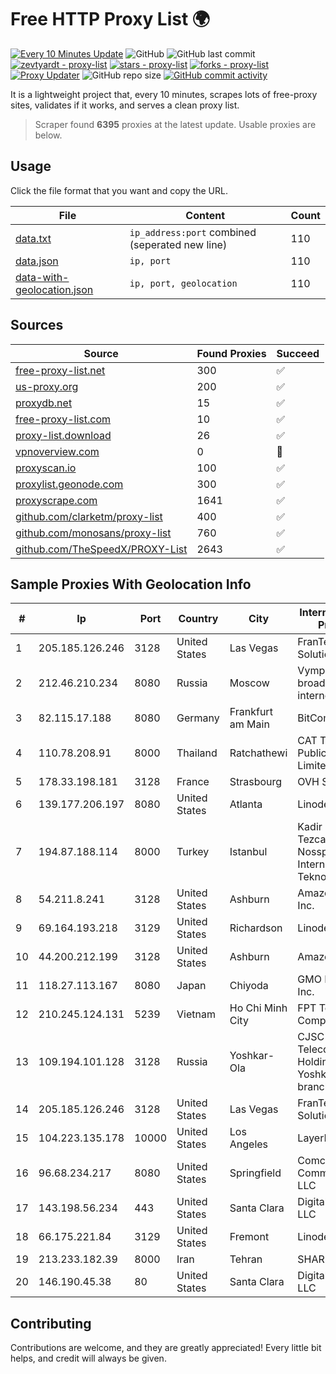 
# Free HTTP Proxy List 🌍

[![Every 10 Minutes Update](https://github.com/mertguvencli/http-proxy-list/actions/workflows/main.yml/badge.svg?branch=main)](https://github.com/mertguvencli/http-proxy-list/actions/workflows/main.yml)
![GitHub](https://img.shields.io/github/license/mertguvencli/http-proxy-list)
![GitHub last commit](https://img.shields.io/github/last-commit/mertguvencli/http-proxy-list)
[![zevtyardt - proxy-list](https://img.shields.io/static/v1?label=zevtyardt&message=proxy-list&color=blue&logo=github)](https://github.com/zevtyardt/proxy-list "Go to GitHub repo")
[![stars - proxy-list](https://img.shields.io/github/stars/zevtyardt/proxy-list?style=social)](https://github.com/zevtyardt/proxy-list)
[![forks - proxy-list](https://img.shields.io/github/forks/zevtyardt/proxy-list?style=social)](https://github.com/zevtyardt/proxy-list)
[![Proxy Updater](https://github.com/zevtyardt/proxy-list/workflows/Proxy%20Updater/badge.svg)](https://github.com/zevtyardt/proxy-list/actions?query=workflow:"Proxy+Updater")
![GitHub repo size](https://img.shields.io/github/repo-size/zevtyardt/proxy-list)
[![GitHub commit activity](https://img.shields.io/github/commit-activity/m/zevtyardt/proxy-list?logo=commits)](https://github.com/zevtyardt/proxy-list/commits/main)

It is a lightweight project that, every 10 minutes, scrapes lots of free-proxy sites, validates if it works, and serves a clean proxy list.

> Scraper found **6395** proxies at the latest update. Usable proxies are below.

## Usage

Click the file format that you want and copy the URL.

|File|Content|Count|
|----|-------|-----|
|[data.txt](https://raw.githubusercontent.com/mertguvencli/http-proxy-list/main/proxy-list/data.txt)|`ip_address:port` combined (seperated new line)|110|
|[data.json](https://raw.githubusercontent.com/mertguvencli/http-proxy-list/main/proxy-list/data.json)|`ip, port`|110|
|[data-with-geolocation.json](https://raw.githubusercontent.com/mertguvencli/http-proxy-list/main/proxy-list/data-with-geolocation.json)|`ip, port, geolocation`|110|

## Sources

|Source|Found Proxies|Succeed|
|------|-------------|-------|
|[free-proxy-list.net](https://free-proxy-list.net)|300|✅|
|[us-proxy.org](https://www.us-proxy.org)|200|✅|
|[proxydb.net](http://proxydb.net)|15|✅|
|[free-proxy-list.com](https://free-proxy-list.com/?page=&port=&type%5B%5D=http&type%5B%5D=https&up_time=0&search=Search)|10|✅|
|[proxy-list.download](https://www.proxy-list.download/HTTP)|26|✅|
|[vpnoverview.com](https://vpnoverview.com/privacy/anonymous-browsing/free-proxy-servers)|0|🚫|
|[proxyscan.io](https://www.proxyscan.io)|100|✅|
|[proxylist.geonode.com](https://proxylist.geonode.com/api/proxy-list?limit=300&page=1&sort_by=lastChecked&sort_type=desc&protocols=http,https)|300|✅|
|[proxyscrape.com](https://api.proxyscrape.com/v2/?request=displayproxies&protocol=http&timeout=10000&country=all&ssl=all&anonymity=all)|1641|✅|
|[github.com/clarketm/proxy-list](https://raw.githubusercontent.com/clarketm/proxy-list/master/proxy-list-raw.txt)|400|✅|
|[github.com/monosans/proxy-list](https://raw.githubusercontent.com/monosans/proxy-list/main/proxies/http.txt)|760|✅|
|[github.com/TheSpeedX/PROXY-List](https://raw.githubusercontent.com/TheSpeedX/PROXY-List/master/http.txt)|2643|✅|


## Sample Proxies With Geolocation Info

|#|Ip|Port|Country|City|Internet Service Provider|
|-|--|----|-------|----|-------------------------|
|1|205.185.126.246|3128|United States|Las Vegas|FranTech Solutions|
|2|212.46.210.234|8080|Russia|Moscow|VympelKom broadband internet|
|3|82.115.17.188|8080|Germany|Frankfurt am Main|BitCommand LLC|
|4|110.78.208.91|8000|Thailand|Ratchathewi|CAT Telecom Public Company Limited|
|5|178.33.198.181|3128|France|Strasbourg|OVH SAS|
|6|139.177.206.197|8080|United States|Atlanta|Linode, LLC|
|7|194.87.188.114|8000|Turkey|Istanbul|Kadir Huseyin Tezcan Nosspeed Internet Teknolojileri|
|8|54.211.8.241|3128|United States|Ashburn|Amazon.com, Inc.|
|9|69.164.193.218|3129|United States|Richardson|Linode, LLC|
|10|44.200.212.199|3128|United States|Ashburn|Amazon.com|
|11|118.27.113.167|8080|Japan|Chiyoda|GMO Internet, Inc.|
|12|210.245.124.131|5239|Vietnam|Ho Chi Minh City|FPT Telecom Company|
|13|109.194.101.128|3128|Russia|Yoshkar-Ola|CJSC "ER-Telecom Holding" Yoshkar-Ola branch|
|14|205.185.126.246|3128|United States|Las Vegas|FranTech Solutions|
|15|104.223.135.178|10000|United States|Los Angeles|LayerHost|
|16|96.68.234.217|8080|United States|Springfield|Comcast Cable Communications, LLC|
|17|143.198.56.234|443|United States|Santa Clara|DigitalOcean, LLC|
|18|66.175.221.84|3129|United States|Fremont|Linode, LLC|
|19|213.233.182.39|8000|Iran|Tehran|SHARIF-EDU|
|20|146.190.45.38|80|United States|Santa Clara|DigitalOcean, LLC|



## Contributing

Contributions are welcome, and they are greatly appreciated! Every
little bit helps, and credit will always be given.

